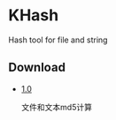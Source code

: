# KHash
Hash tool for file and string

## Download

- [1.0](https://github.com/librashuai/ReleasePackage/raw/master/KHash/KHash-1.0.exe)
  
  文件和文本md5计算
